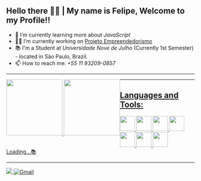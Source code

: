 ## Hello there 👋👋 | My name is Felipe, Welcome to my Profile!!
- 🌱 I’m currently learning more about  *JavaScript* <br>
- 👨‍💻 I’m currently working on [Projeto Empreendedorismo](https://github.com/ffaZan/projetofacul)
- 📚 I'm a Student at _Universidade Nove de Julho_ (Currently 1st Semester) - located in São Paulo, Brazil.
- 📫 How to reach me: *+55 11 93209-0857* <br>

<hr>
<div style="float: left;">
<a href="https://github.com/ffaZan">
<img height="150em" src="https://github-readme-stats.vercel.app/api?username=ffaZan&show_icons=true&theme=algolia&include_all_commits=true&count_private=true"/>
<img height="150em" src="https://github-readme-stats.vercel.app/api/top-langs/?username=ffaZan&layout=compact&langs_count=7&theme=algolia"/>
</div>

  <hr>
  
<div>
  <h2> Languages and Tools: </h2>
<img height="40" width="40" src="https://cdn.jsdelivr.net/gh/devicons/devicon/icons/html5/html5-original.svg" />
<img height="40" width="40" src="https://cdn.jsdelivr.net/gh/devicons/devicon/icons/css3/css3-original.svg" />
<img height="40" width="40" src="https://cdn.jsdelivr.net/gh/devicons/devicon/icons/bootstrap/bootstrap-original.svg" />
<img height="40" width="40" src="https://cdn.jsdelivr.net/gh/devicons/devicon/icons/vscode/vscode-original.svg" />
<img height="40" width="40" src="https://cdn.jsdelivr.net/gh/devicons/devicon/icons/git/git-original.svg" />
<img height="40" width="40" src="https://cdn.jsdelivr.net/gh/devicons/devicon/icons/github/github-original.svg" />
<img height="40" width="40" src="https://cdn.jsdelivr.net/gh/devicons/devicon/icons/arduino/arduino-original-wordmark.svg" />
 <br> 
  Loading...📚 
</div>
  
  <hr>
  
<div>
<a href="https://www.linkedin.com/in/felipefazan/"><img src="https://img.shields.io/badge/LinkedIn-0077B5?style=for-the-badge&logo=linkedin&logoColor=white"</a>
<a href="mailto:felipeffazandebrito@gmail.com"><img src="https://img.shields.io/badge/Gmail-D14836?style=for-the-badge&logo=gmail&logoColor=white" alt="Gmail"></a>
</div>
          
  
  
